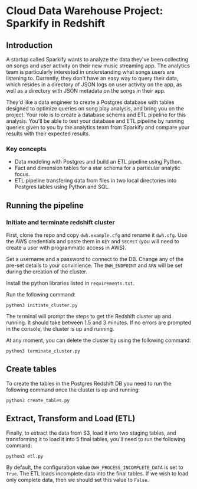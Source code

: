 # Cloud Data Warehouse Project: Sparkify in Redshift
## Introduction
A startup called Sparkify wants to analyze the data they've been collecting on songs and user activity on their new music streaming app. The analytics team is particularly interested in understanding what songs users are listening to. Currently, they don't have an easy way to query their data, which resides in a directory of JSON logs on user activity on the app, as well as a directory with JSON metadata on the songs in their app.

They'd like a data engineer to create a Postgres database with tables designed to optimize queries on song play analysis, and bring you on the project. Your role is to create a database schema and ETL pipeline for this analysis. You'll be able to test your database and ETL pipeline by running queries given to you by the analytics team from Sparkify and compare your results with their expected results.

### Key concepts
* Data modeling with Postgres and build an ETL pipeline using Python. 
* Fact and dimension tables for a star schema for a particular analytic focus.
* ETL pipeline transfering data from files in two local directories into Postgres tables using Python and SQL.

## Running the pipeline
### Initiate and terminate redshift cluster
First, clone the repo and copy `dwh.example.cfg` and rename it `dwh.cfg`. Use the AWS credentials and paste them in `KEY` and `SECRET` (you will need to create a user with programmatic access in AWS).

Set a username and a password to connect to the DB. Change any of the pre-set details to your convinience. The `DWH_ENDPOINT` and `ARN` will be set during the creation of the cluster.

Install the python libraries listed in `requirements.txt`.

Run the following command:
```
python3 initiate_cluster.py
```
The terminal will prompt the steps to get the Redshift cluster up and running. It should take between 1.5 and 3 minutes. If no errors are prompted in the console, the cluster is up and running.

At any moment, you can delete the cluster by using the following command:
```
python3 terminate_cluster.py
```

## Create tables
To create the tables in the Postgres Redshift DB you need to run the following command once the cluster is up and running:
```
python3 create_tables.py
```


## Extract, Transform and Load (ETL)
Finally, to extract the data from S3, load it into two staging tables, and transforming it to load it into 5 final tables, you'll need to run the following command:
```
python3 etl.py
```
By default, the configuration value `DWH_PROCESS_INCOMPLETE_DATA` is set to `True`. The ETL loads incomplete data into the final tables. If we wish to load only complete data, then we should set this value to `False`.